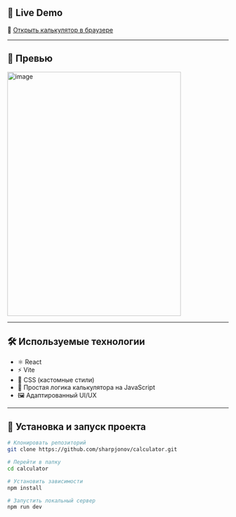 ## 🚀 Live Demo

🔗 [Открыть калькулятор в браузере](https://calculator-sharpjonovs-projects.vercel.app/)

---

## 📸 Превью

<img align="center" width="395" height="556" alt="image" src="https://github.com/user-attachments/assets/ec5d9a66-d90f-4216-8814-58fde3642939" />


---

## 🛠️ Используемые технологии

- ⚛️ React
- ⚡ Vite
- 🎨 CSS (кастомные стили)
- 🧠 Простая логика калькулятора на JavaScript
- 🖼️ Адаптированный UI/UX

---

## 📁 Установка и запуск проекта

```bash
# Клонировать репозиторий
git clone https://github.com/sharpjonov/calculator.git

# Перейти в папку
cd calculator

# Установить зависимости
npm install

# Запустить локальный сервер
npm run dev
